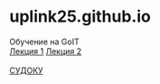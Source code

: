 # uplink25.github.io
Обучение на GoIT<br/>
<a href="uplink25.github.io/lesson1/4.html">Лекция 1</a>
<a href="uplink25.github.io/lesson2/lesson2.html">Лекция 2</a>
<br/>
<a href="uplink25.github.io/learn-javascript-ru/index.html"></a>
<br/>
<a href="uplink25.github.io/sudoku/sudoku.html">СУДОКУ</a>
